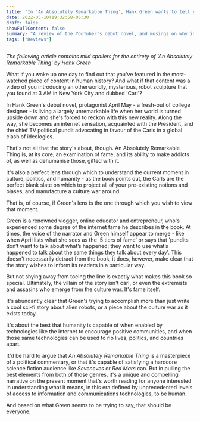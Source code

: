 ```yaml
---
title: "In 'An Absolutely Remarkable Thing', Hank Green wants to tell you what it means to be human in the age of the internet"
date: 2022-05-10T19:32:58+05:30
draft: false
showFullContent: false
summary: "A review of the YouTuber's debut novel, and musings on why it's a must-read for anyone interested in the implications of technology on humanity"
tags: ["Reviews"]
---
```


_The following article contains mild spoilers for the entirety of 'An Absolutely Remarkable Thing' by Hank Green_

What if you woke up one day to find out that you've featured in the most-watched piece of content in human history? And what if that content was a video of you introducing an otherworldly, mysterious, robot sculpture that you found at 3 AM in New York City and dubbed 'Carl'?

In Hank Green's debut novel, protagonist April May - a fresh-out of college designer - is living a largely unremarkable life when her world is turned upside down and she's forced to reckon with this new reality. Along the way, she becomes an internet sensation, acquainted with the President, and the chief TV political pundit advocating in favour of the Carls in a global clash of ideologies.

That's not all that the story's about, though. An Absolutely Remarkable Thing is, at its core, an examination of fame, and its ability to make addicts of, as well as dehumanise those, gifted with it.

It's also a perfect lens through which to understand the current moment in culture, politics, and humanity - as the book points out, the Carls are the perfect blank slate on which to project all of your pre-existing notions and biases, and manufacture a culture war around.

That is, of course, if Green's lens is the one through which you wish to view that moment.

Green is a renowned vlogger, online educator and entrepreneur, who's experienced some degree of the internet fame he describes in the book. At times, the voice of the narrator and Green himself appear to merge - like when April lists what she sees as the '5 tiers of fame' or says that 'pundits don’t want to talk about what’s happened; they want to use what’s happened to talk about the same things they talk about every day'. This doesn't necessarily detract from the book, it does, however, make clear that the story wishes to inform its readers in a particular way.

But not shying away from toeing the line is exactly what makes this book so special. Ultimately, the villain of the story isn't carl, or even the extremists and assasins who emerge from the culture war. It's fame itself.

It's abundantly clear that Green's trying to accomplish more than just write a cool sci-fi story about alien robots, or a piece about the culture war as it exists today.

It's about the best that humanity is capable of when enabled by technologies like the internet to encourage positive communities, and when those same technologies can be used to rip lives, politics, and countries apart.

It'd be hard to argue that _An Absolutely Remarkable Thing_ is a masterpiece of a political commentary, or that it's capable of satisfying a hardcore science fiction audience like _Seveneves_ or _Red Mars_ can. But in pulling the best elements from both of those genres, it's a unique and compelling narrative on the present moment that's worth reading for anyone interested in understanding what it means, in this era defined by unprecedented levels of access to information and communications technologies, to be human.

And based on what Green seems to be trying to say, that should be everyone.

